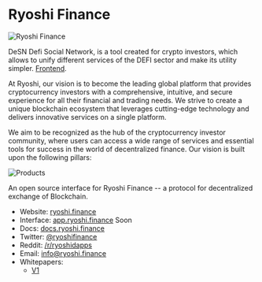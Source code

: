 # Ryoshi Finance

![Ryoshi Finance](https://i.ibb.co/23JHg1r/dex.png)


DeSN Defi Social Network, is a tool created for crypto investors, which allows to unify different services of the DEFI sector and make its utility simpler. 
[Frontend](https://github.com/ryoshi-finance/frontend-dapps/blob/main/public/Social.pdf).

At Ryoshi, our vision is to become the leading global platform that provides cryptocurrency investors with a comprehensive, intuitive, and secure experience for all their financial and trading needs. We strive to create a unique blockchain ecosystem that leverages cutting-edge technology and delivers innovative services on a single platform.

We aim to be recognized as the hub of the cryptocurrency investor community, where users can access a wide range of services and essential tools for success in the world of decentralized finance. Our vision is built upon the following pillars:

![Products](https://i.ibb.co/jb4XDJL/lp.jpg)


An open source interface for Ryoshi Finance -- a protocol for decentralized exchange of Blockchain.

- Website: [ryoshi.finance](https://ryoshi.finance/)
- Interface: [app.ryoshi.finance](https://app.ryoshi.finance) Soon
- Docs: [docs.ryoshi.finance](https://docs.ryoshi.finance/)
- Twitter: [@ryoshifinance](https://twitter.com/ryoshifinance)
- Reddit: [/r/ryoshidapps](https://www.reddit.com/r/ryoshidapps/)
- Email: [info@ryoshi.finance](mailto:info@ryoshi.finance)
- Whitepapers:
  - [V1](https://www.ryoshi.finance/white-paperv1.pdf)

